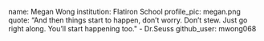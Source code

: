 name: Megan Wong
institution: Flatiron School
profile_pic: megan.png
quote: “And then things start to happen, don’t worry. Don’t stew. Just go right along. You’ll start happening too." - Dr.Seuss
github_user: mwong068
